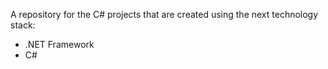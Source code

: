 A repository for the C# projects that are created using the next technology stack:
- .NET Framework
- C#
